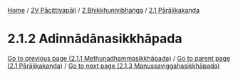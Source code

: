 
[Home](/) / [2V Pācittiyapāḷi](../../../2V.md) / [2 Bhikkhunivibhaṅga](../../2.md) / [2.1 Pārājikakaṇḍa](../2.1.md)

# 2.1.2 Adinnādānasikkhāpada

[Go to previous page (2.1.1 Methunadhammasikkhāpada)](2.1.1.md) / [Go to parent page (2.1 Pārājikakaṇḍa)](../2.1.md) / [Go to next page (2.1.3 Manussaviggahasikkhāpada)](2.1.3.md)


